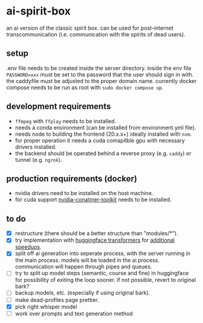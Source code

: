 # ai-spirit-box

an ai version of the classic spirit box. can be used for post-internet transcommunication (i.e. communication with the spirits of dead users).

## setup

.env file needs to be created inside the server directory. inside the env file `PASSWORD=xxx` must be set to the password that the user should sign in with. the caddyfile must be adjusted to the proper domain name. currently docker compose needs to be run as root with `sudo docker compose up`.

## development requirements

- `ffmpeg` with `ffplay` needs to be installed.
- needs a conda environment (can be installed from environment.yml file).
- needs node to building the frontend (20.x.x+) ideally installed with `nvm`.
- for proper operation it needs a cuda comapitble gpu with necessary drivers installed.
- the backend should be operated behind a reverse proxy (e.g. `caddy`) or tunnel (e.g. `ngrok`).

## production requirements (docker)

- nvidia drivers need to be installed on the host machine.
- for cuda support [nvidia-conatiner-toolkit](https://docs.nvidia.com/datacenter/cloud-native/container-toolkit/latest/install-guide.html#installing-with-apt) needs to be installed.

## to do

- [x] restructure (there should be a better structure than "modules/\*").
- [x] try implementation with [huggingface transformers](https://huggingface.co/docs/transformers/main/en/model_doc/bark) for [additional speedups](https://huggingface.co/blog/optimizing-bark).
- [x] split off ai generation into seperate process, with the server running in the main process. models will be loaded in the ai process. communication will happen through pipes and queues.
- [ ] try to split up model steps (semantic, course and fine) in huggingface for possibility of exiting the loop sooner. if not possible, revert to original bark?
- [ ] backup models, etc. (especially if using original bark).
- [ ] make dead-profiles page prettier.
- [x] pick right whisper model
- [ ] work over prompts and text generation method
